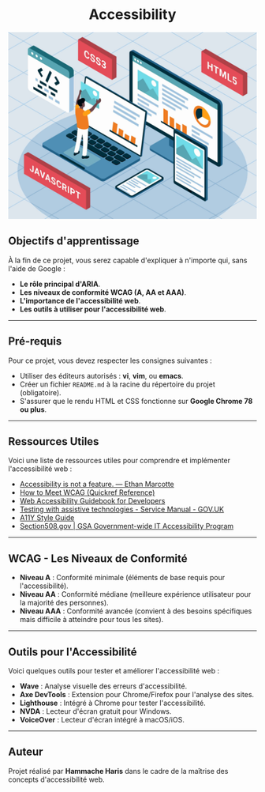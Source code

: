 <h1 align="center">Accessibility</h1>
<div align="center">
    <img src="./img/images.jpg" alt="Accessibility Illustration">
</div>

## Objectifs d'apprentissage

À la fin de ce projet, vous serez capable d'expliquer à n'importe qui, sans l'aide de Google :

- **Le rôle principal d'ARIA**.
- **Les niveaux de conformité WCAG (A, AA et AAA)**.
- **L'importance de l'accessibilité web**.
- **Les outils à utiliser pour l'accessibilité web**.

---

## Pré-requis

Pour ce projet, vous devez respecter les consignes suivantes :

- Utiliser des éditeurs autorisés : **vi**, **vim**, ou **emacs**.
- Créer un fichier `README.md` à la racine du répertoire du projet (obligatoire).
- S'assurer que le rendu HTML et CSS fonctionne sur **Google Chrome 78 ou plus**.

---

## Ressources Utiles

Voici une liste de ressources utiles pour comprendre et implémenter l'accessibilité web :

- [Accessibility is not a feature. — Ethan Marcotte](https://ethanmarcotte.com/)
- [How to Meet WCAG (Quickref Reference)](https://www.w3.org/WAI/WCAG21/quickref/)
- [Web Accessibility Guidebook for Developers](https://www.accessibility-developer-guide.com/)
- [Testing with assistive technologies - Service Manual - GOV.UK](https://www.gov.uk/service-manual/technology/testing-with-assistive-technologies)
- [A11Y Style Guide](https://a11y-style-guide.com/)
- [Section508.gov | GSA Government-wide IT Accessibility Program](https://section508.gov/)

---

## WCAG - Les Niveaux de Conformité

- **Niveau A** : Conformité minimale (éléments de base requis pour l'accessibilité).
- **Niveau AA** : Conformité médiane (meilleure expérience utilisateur pour la majorité des personnes).
- **Niveau AAA** : Conformité avancée (convient à des besoins spécifiques mais difficile à atteindre pour tous les sites).

---

## Outils pour l'Accessibilité

Voici quelques outils pour tester et améliorer l'accessibilité web :

- **Wave** : Analyse visuelle des erreurs d'accessibilité.
- **Axe DevTools** : Extension pour Chrome/Firefox pour l'analyse des sites.
- **Lighthouse** : Intégré à Chrome pour tester l'accessibilité.
- **NVDA** : Lecteur d'écran gratuit pour Windows.
- **VoiceOver** : Lecteur d'écran intégré à macOS/iOS.

---

## Auteur

Projet réalisé par **Hammache Haris** dans le cadre de la maîtrise des concepts d'accessibilité web.
